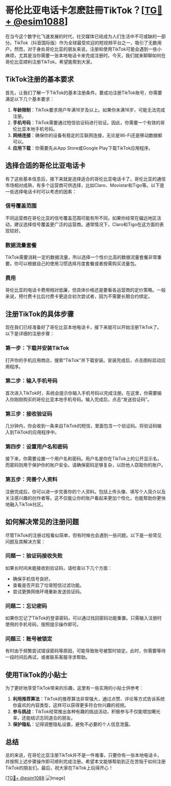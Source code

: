 # 哥伦比亚电话卡怎麽註冊TikTok？[[TG💪+ @esim1088](https://t.me/s/esim1088)]

在当今这个数字化飞速发展的时代，社交媒体已经成为人们生活中不可或缺的一部分。TikTok（抖音国际版）作为全球最受欢迎的短视频平台之一，吸引了无数用户。然而，对于身处哥伦比亚的朋友来说，注册和使用TikTok可能会遇到一些小麻烦，尤其是当你需要一张本地电话卡来完成注册时。今天，我们就来聊聊如何在哥伦比亚顺利注册TikTok，希望能帮到大家。

## TikTok注册的基本要求

首先，让我们了解一下TikTok的基本注册条件。要成功注册TikTok账号，你需要满足以下几个基本要求：

1. **年龄限制**：TikTok要求用户年满16岁及以上。如果你未满16岁，可能无法完成注册。
2. **手机号码**：TikTok需要通过短信验证码进行验证。因此，你需要一个有效的哥伦比亚本地手机号码。
3. **网络连接**：确保你的设备有稳定的互联网连接，无论是Wi-Fi还是移动数据都可以。
4. **应用下载**：你需要先从App Store或Google Play下载TikTok应用程序。

## 选择合适的哥伦比亚电话卡

有了这些基本信息后，接下来就是选择适合的哥伦比亚电话卡了。哥伦比亚的通信市场相对成熟，有多个运营商可供选择，比如Claro、Movistar和Tigo等。以下是一些选择电话卡时可以考虑的因素：

### 信号覆盖范围

不同运营商在哥伦比亚的信号覆盖范围可能有所不同。如果你经常在偏远地区活动，建议选择信号覆盖更广泛的运营商。通常情况下，Claro和Tigo在这方面的表现较好。

### 数据流量套餐

TikTok需要消耗一定的数据流量，所以选择一个性价比高的数据流量套餐非常重要。你可以根据自己的使用习惯选择月度套餐或者按需购买流量包。

### 费用

哥伦比亚的电话卡费用相对低廉，但具体价格还是要看各运营商的定价策略。一般来说，预付费卡比后付费卡更适合初次尝试者，因为不需要长期合约绑定。

## 注册TikTok的具体步骤

现在我们已经准备好了哥伦比亚本地电话卡，接下来就可以开始注册TikTok了。以下是详细的注册步骤：

### 第一步：下载并安装TikTok

打开你的手机应用商店，搜索“TikTok”并下载安装。安装完成后，点击图标启动应用程序。

### 第二步：输入手机号码

首次进入TikTok时，系统会提示你输入手机号码以完成注册。在这里，你需要输入你刚刚购买的哥伦比亚本地手机号码。输入完成后，点击“发送验证码”。

### 第三步：接收验证码

几分钟内，你会收到一条来自TikTok的短信，里面包含一个验证码。将验证码输入到TikTok的应用程序中。

### 第四步：设置用户名和密码

接下来，你需要设置一个用户名和密码。用户名是你在TikTok上的公开显示名，而密码则用于保护你的账户安全。请确保密码足够复杂，以防他人窃取你的账户。

### 第五步：完善个人资料

注册完成后，你可以进一步完善你的个人资料。包括上传头像、填写个人简介以及关注感兴趣的创作者等。这不仅能让你的账户看起来更加个性化，也能帮助你更快地融入TikTok社区。

## 如何解决常见的注册问题

尽管TikTok的注册过程看似简单，但有时候也会遇到一些问题。以下是一些常见问题及其解决方案：

### 问题一：验证码接收失败

如果长时间未能接收到验证码，请检查以下几个方面：
- 确保手机信号良好。
- 查看是否开启了垃圾短信过滤功能。
- 尝试更换网络环境重新发送验证码。

### 问题二：忘记密码

如果你忘记了TikTok的登录密码，可以通过找回密码功能重置。只需输入注册时使用的手机号码，按照提示操作即可。

### 问题三：账号被锁定

有时由于频繁尝试错误密码等原因，可能导致账号被暂时锁定。此时，你需要等待一段时间后再试，或者联系客服寻求帮助。

## 使用TikTok的小贴士

为了更好地享受TikTok带来的乐趣，这里有一些实用的小贴士供参考：

1. **利用推荐算法**：TikTok的推荐算法非常强大，通过点赞、评论等方式告诉系统你喜欢的内容类型，这样可以获得更多符合你兴趣的视频。
2. **参与挑战**：TikTok经常推出各种有趣的挑战活动，积极参与不仅能增加曝光率，还能结识志同道合的朋友。
3. **保护隐私**：记得调整隐私设置，避免不必要的个人信息泄露。

## 总结

总的来说，在哥伦比亚注册TikTok并不是一件难事，只要你有一张本地电话卡，并按照上述步骤操作即可顺利完成注册。希望本文能够帮助到正在苦恼于如何注册TikTok的朋友们。最后，祝大家在TikTok上玩得开心！

[[TG💪+ @esim1088](https://t.me/s/esim1088) ![Image](https://i.postimg.cc/4NQfJmqS/Snipaste-2025-05-13-00-14-12.png)]